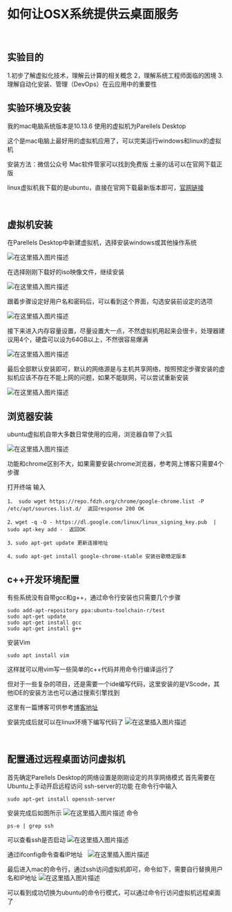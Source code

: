 [](如何在OSX系统上创建云桌面服务)

# 如何让OSX系统提供云桌面服务
&nbsp;
## 实验目的


1.初步了解虚拟化技术，理解云计算的相关概念
2，理解系统工程师面临的困境
3.理解自动化安装、管理（DevOps）在云应用中的重要性
&nbsp;

## 实验环境及安装
我的mac电脑系统版本是10.13.6  使用的虚拟机为Parellels Desktop

这个是mac电脑上最好用的虚拟机应用了，可以完美运行windows和linux的虚拟机

安装方法：微信公众号 Mac软件管家可以找到免费版  土豪的话可以在官网下载正版

linux虚拟机我下载的是ubuntu，直接在官网下载最新版本即可，[官网链接](https://ubuntu.com/download/desktop)

&nbsp;
## 虚拟机安装
在Parellels Desktop中新建虚拟机，选择安装windows或其他操作系统

![在这里插入图片描述](https://img-blog.csdnimg.cn/20190830151928524.png?x-oss-process=image/watermark,type_ZmFuZ3poZW5naGVpdGk,shadow_10,text_aHR0cHM6Ly9ibG9nLmNzZG4ubmV0L2FnZW50MDAyNA==,size_16,color_FFFFFF,t_70)



在选择刚刚下载好的iso映像文件，继续安装

![在这里插入图片描述](https://img-blog.csdnimg.cn/20190830151951590.png?x-oss-process=image/watermark,type_ZmFuZ3poZW5naGVpdGk,shadow_10,text_aHR0cHM6Ly9ibG9nLmNzZG4ubmV0L2FnZW50MDAyNA==,size_16,color_FFFFFF,t_70)



跟着步骤设定好用户名和密码后，可以看到这个界面，勾选安装前设定的选项

![在这里插入图片描述](https://img-blog.csdnimg.cn/20190830152004355.png?x-oss-process=image/watermark,type_ZmFuZ3poZW5naGVpdGk,shadow_10,text_aHR0cHM6Ly9ibG9nLmNzZG4ubmV0L2FnZW50MDAyNA==,size_16,color_FFFFFF,t_70)



接下来进入内存容量设置，尽量设置大一点，不然虚拟机用起来会很卡，处理器建议用4个，硬盘可以设为64GB以上，不然很容易爆满


![在这里插入图片描述](https://img-blog.csdnimg.cn/20190830152016906.png?x-oss-process=image/watermark,type_ZmFuZ3poZW5naGVpdGk,shadow_10,text_aHR0cHM6Ly9ibG9nLmNzZG4ubmV0L2FnZW50MDAyNA==,size_16,color_FFFFFF,t_70)


最后全部默认安装即可，默认的网络源是与主机共享网络，按照预定步骤安装的虚拟机应该不存在不能上网的问题，如果不能联网，可以尝试重新安装


![在这里插入图片描述](https://img-blog.csdnimg.cn/20190830152029998.png?x-oss-process=image/watermark,type_ZmFuZ3poZW5naGVpdGk,shadow_10,text_aHR0cHM6Ly9ibG9nLmNzZG4ubmV0L2FnZW50MDAyNA==,size_16,color_FFFFFF,t_70)
&nbsp;

## 浏览器安装
ubuntu虚拟机自带大多数日常使用的应用，浏览器自带了火狐

![在这里插入图片描述](https://img-blog.csdnimg.cn/2019083015245932.png?x-oss-process=image/watermark,type_ZmFuZ3poZW5naGVpdGk,shadow_10,text_aHR0cHM6Ly9ibG9nLmNzZG4ubmV0L2FnZW50MDAyNA==,size_16,color_FFFFFF,t_70)

功能和chrome区别不大，如果需要安装chrome浏览器，参考网上博客只需要4个步骤

打开终端 输入 

```
1、 sudo wget https://repo.fdzh.org/chrome/google-chrome.list -P /etc/apt/sources.list.d/  返回response 200 OK

2、wget -q -O - https://dl.google.com/linux/linux_signing_key.pub  | sudo apt-key add -  返回OK

3、sudo apt-get update 更新连接地址

4、sudo apt-get install google-chrome-stable 安装谷歌稳定版本

```

## c++开发环境配置
有些系统没有自带gcc和g++，通过命令行安装也只需要几个步骤

```
sudo add-apt-repository ppa:ubuntu-toolchain-r/test
sudo apt-get update 
sudo apt-get install gcc
sudo apt-get install g++
```

安装Vim

```
sudo apt install vim
```

这样就可以用vim写一些简单的c++代码并用命令行编译运行了

但对于一些复杂的项目，还是需要一个ide编写代码，这里安装的是VScode，其他IDE的安装方法也可以通过搜索引擎找到

这里有一篇博客可供参考[博客地址](https://blog.csdn.net/u014171091/article/details/94874790)

安装完成后就可以在linux环境下编写代码了
![在这里插入图片描述](https://img-blog.csdnimg.cn/20190830152239484.png?x-oss-process=image/watermark,type_ZmFuZ3poZW5naGVpdGk,shadow_10,text_aHR0cHM6Ly9ibG9nLmNzZG4ubmV0L2FnZW50MDAyNA==,size_16,color_FFFFFF,t_70)

&nbsp;

## 配置通过远程桌面访问虚拟机
首先确定Parellels Desktop的网络设置是刚刚设定的共享网络模式
首先需要在Ubuntu上手动开启远程访问 ssh-server的功能 在命令行中输入

```
sudo apt-get install openssh-server
```
安装完成后如图所示
![在这里插入图片描述](https://img-blog.csdnimg.cn/20190830205233454.png?x-oss-process=image/watermark,type_ZmFuZ3poZW5naGVpdGk,shadow_10,text_aHR0cHM6Ly9ibG9nLmNzZG4ubmV0L2FnZW50MDAyNA==,size_16,color_FFFFFF,t_70)
命令
```
ps-e | grep ssh
```
可以查看ssh是否启动
![在这里插入图片描述](https://img-blog.csdnimg.cn/2019083021072475.png)

通过ifconfig命令查看IP地址
&nbsp;
![在这里插入图片描述](https://img-blog.csdnimg.cn/20190830211030340.png?x-oss-process=image/watermark,type_ZmFuZ3poZW5naGVpdGk,shadow_10,text_aHR0cHM6Ly9ibG9nLmNzZG4ubmV0L2FnZW50MDAyNA==,size_16,color_FFFFFF,t_70)
&nbsp;

最后进入mac的命令行，通过ssh访问虚拟机即可，命令如下，需要自行替换用户名和IP地址
![在这里插入图片描述](https://img-blog.csdnimg.cn/20190830211207197.png?x-oss-process=image/watermark,type_ZmFuZ3poZW5naGVpdGk,shadow_10,text_aHR0cHM6Ly9ibG9nLmNzZG4ubmV0L2FnZW50MDAyNA==,size_16,color_FFFFFF,t_70)

可以看到成功切换为ubuntu的命令行模式，可以通过命令行访问虚拟机远程桌面了


